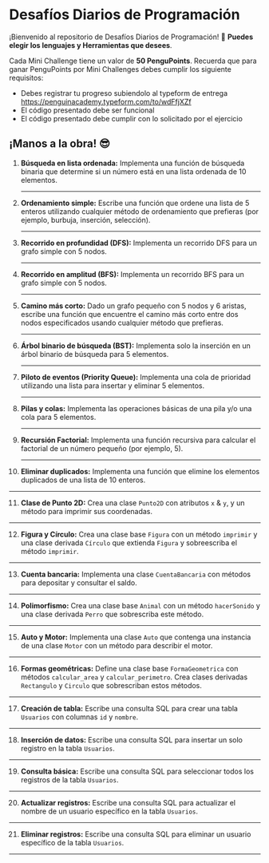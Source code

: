 # **Desafíos Diarios de Programación**

¡Bienvenido al repositorio de Desafíos Diarios de Programación! 🎉 **Puedes elegir los lenguajes y Herramientas que desees**.

Cada Mini Challenge tiene un valor de **50 PenguPoints**. Recuerda que para ganar PenguPoints por Mini Challenges debes cumplir los siguiente requisitos:

- Debes registrar tu progreso subiendolo al typeform de entrega https://penguinacademy.typeform.com/to/wdFfjXZf
- El código presentado debe ser funcional
- El código presentado debe cumplir con lo solicitado por el ejercicio

## **¡Manos a la obra!** 😎

1. **Búsqueda en lista ordenada:** Implementa una función de búsqueda binaria que determine si un número está en una lista ordenada de 10 elementos.

   ---

2. **Ordenamiento simple:** Escribe una función que ordene una lista de 5 enteros utilizando cualquier método de ordenamiento que prefieras (por ejemplo, burbuja, inserción, selección).

   ---

3. **Recorrido en profundidad (DFS):** Implementa un recorrido DFS para un grafo simple con 5 nodos.

   ---

4. **Recorrido en amplitud (BFS):** Implementa un recorrido BFS para un grafo simple con 5 nodos.

   ---

5. **Camino más corto:** Dado un grafo pequeño con 5 nodos y 6 aristas, escribe una función que encuentre el camino más corto entre dos nodos especificados usando cualquier método que prefieras.

   ---

6. **Árbol binario de búsqueda (BST):** Implementa solo la inserción en un árbol binario de búsqueda para 5 elementos.

   ---

7. **Piloto de eventos (Priority Queue):** Implementa una cola de prioridad utilizando una lista para insertar y eliminar 5 elementos.

   ---

8. **Pilas y colas:** Implementa las operaciones básicas de una pila y/o una cola para 5 elementos.

   ---

9. **Recursión Factorial:** Implementa una función recursiva para calcular el factorial de un número pequeño (por ejemplo, 5).

   ---

10. **Eliminar duplicados:** Implementa una función que elimine los elementos duplicados de una lista de 10 enteros.

   ---

11. **Clase de Punto 2D:** Crea una clase `Punto2D` con atributos `x` & `y`, y un método para imprimir sus coordenadas.

   ---

12. **Figura y Círculo:** Crea una clase base `Figura` con un método `imprimir` y una clase derivada `Círculo` que extienda `Figura` y sobreescriba el método `imprimir`.

   ---

13. **Cuenta bancaria:** Implementa una clase `CuentaBancaria` con métodos para depositar y consultar el saldo.

   ---

14. **Polimorfismo:** Crea una clase base `Animal` con un método `hacerSonido` y una clase derivada `Perro` que sobrescriba este método.

   ---

15. **Auto y Motor:** Implementa una clase `Auto` que contenga una instancia de una clase `Motor` con un método para describir el motor.

   ---

16. **Formas geométricas:** Define una clase base `FormaGeometrica` con métodos `calcular_area` y `calcular_perimetro`. Crea clases derivadas `Rectangulo` y `Circulo` que sobrescriban estos métodos.

   ---

17. **Creación de tabla:** Escribe una consulta SQL para crear una tabla `Usuarios` con columnas `id` y `nombre`.

   ---

18. **Inserción de datos:** Escribe una consulta SQL para insertar un solo registro en la tabla `Usuarios`.

   ---

19. **Consulta básica:** Escribe una consulta SQL para seleccionar todos los registros de la tabla `Usuarios`.

   ---

20. **Actualizar registros:** Escribe una consulta SQL para actualizar el nombre de un usuario específico en la tabla `Usuarios`.

   ---

21. **Eliminar registros:** Escribe una consulta SQL para eliminar un usuario específico de la tabla `Usuarios`.

   ---



